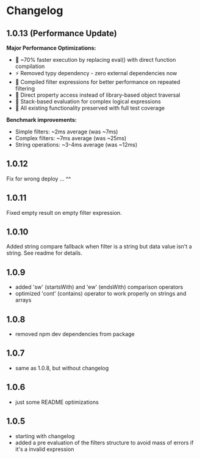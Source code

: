 # Changelog

## 1.0.13 (Performance Update)
**Major Performance Optimizations:**
- 🚀 ~70% faster execution by replacing eval() with direct function compilation
- ⚡ Removed typy dependency - zero external dependencies now
- 🔧 Compiled filter expressions for better performance on repeated filtering
- 🎯 Direct property access instead of library-based object traversal
- 📐 Stack-based evaluation for complex logical expressions
- 🧪 All existing functionality preserved with full test coverage

**Benchmark improvements:**
- Simple filters: ~2ms average (was ~7ms)
- Complex filters: ~7ms average (was ~25ms)
- String operations: ~3-4ms average (was ~12ms)

## 1.0.12
Fix for wrong deploy ... ^^

## 1.0.11
Fixed empty result on empty filter expression.

## 1.0.10
Added string compare fallback when filter is a string but data value isn't a string. See readme for details.

## 1.0.9
- added 'sw' (startsWith) and 'ew' (endsWith) comparison operators
- optimized 'cont' (contains) operator to work properly on strings and arrays

## 1.0.8
- removed npm dev dependencies from package

## 1.0.7
- same as 1.0.8, but without changelog

## 1.0.6
- just some README optimizations

## 1.0.5
- starting with changelog
- added a pre evaluation of the filters structure to avoid mass of errors if it's a invalid expression